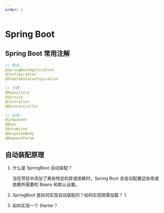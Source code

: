 ```yaml
---
order: 2
---
```


# Spring Boot

## Spring Boot 常用注解

```java
// 启动：
@SpringBootApplication
@Configuration
@EnableAutoConfiguration

// 分层：
@Repository
@Service
@Controller
@RestController

// 应用：
@Component
@Bean
@AutoWired
@ResponseBody
@RequestParam
```

## 自动装配原理

1. 什么是 SpringBoot 自动装配？

    当在项目中添加了某些特定的库或依赖时，Spring Boot 会自动配置这些库或依赖所需要的 Beans 和默认设置。

1. SpringBoot 是如何实现自动装配的？如何实现按需加载？
    1. 
2. 如何实现一个 Starter？
